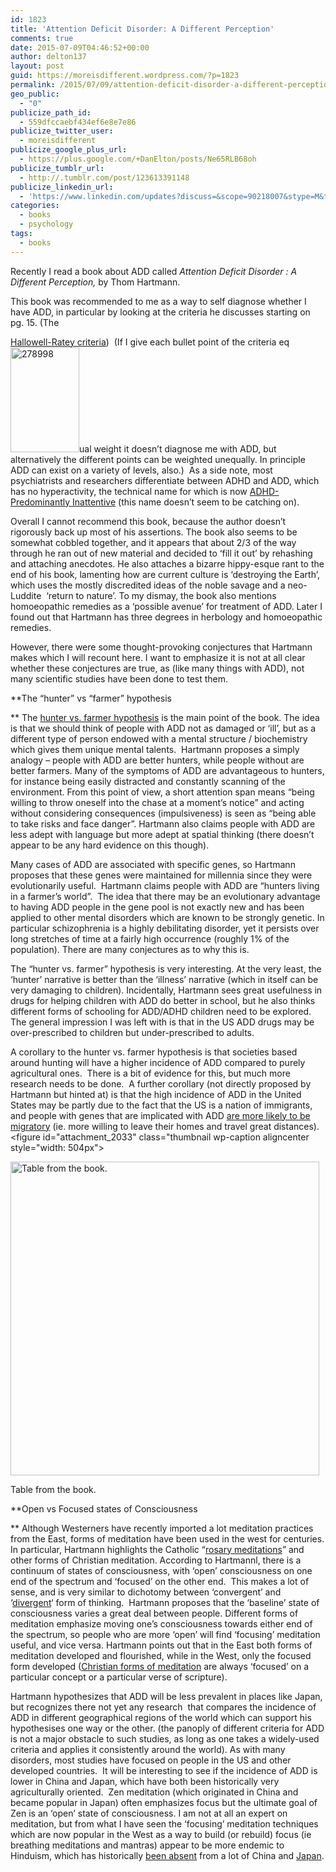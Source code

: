 ```yaml
---
id: 1823
title: 'Attention Deficit Disorder: A Different Perception'
comments: true
date: 2015-07-09T04:46:52+00:00
author: delton137
layout: post
guid: https://moreisdifferent.wordpress.com/?p=1823
permalink: /2015/07/09/attention-deficit-disorder-a-different-perception/
geo_public:
  - "0"
publicize_path_id:
  - 559dfccaebf434ef6e8e7e86
publicize_twitter_user:
  - moreisdifferent
publicize_google_plus_url:
  - https://plus.google.com/+DanElton/posts/Ne65RLB68oh
publicize_tumblr_url:
  - http://.tumblr.com/post/123613391148
publicize_linkedin_url:
  - 'https://www.linkedin.com/updates?discuss=&scope=90218007&stype=M&topic=6024770521395187713&type=U&a=maeP'
categories:
  - books
  - psychology
tags:
  - books
---
```

Recently I read a book about ADD called _Attention Deficit Disorder : A Different Perception,_ by Thom Hartmann.

<!--more-->This book was recommended to me as a way to self diagnose whether I have ADD, in particular by looking at the criteria he discusses starting on pg. 15. (The

[Hallowell-Ratey criteria](http://douglascootey.com/2007/05/hallowell-and-rateys-diagnostic.html))  (If I give each bullet point of the criteria eq[<img class=" wp-image-1828 alignright" src="http://www.moreisdifferent.com/wp-content/uploads/2015/07/278998.jpg?w=192" alt="278998" width="110" height="168" />](http://www.moreisdifferent.com/wp-content/uploads/2015/07/278998.jpg)ual weight it doesn&#8217;t diagnose me with ADD, but alternatively the different points can be weighted unequally. In principle ADD can exist on a variety of levels, also.)  As a side note, most psychiatrists and researchers differentiate between ADHD and ADD, which has no hyperactivity, the technical name for which is now [ADHD-Predominantly Inattentive](https://en.wikipedia.org/wiki/Attention_deficit_hyperactivity_disorder_predominantly_inattentive) (this name doesn&#8217;t seem to be catching on).

Overall I cannot recommend this book, because the author doesn&#8217;t rigorously back up most of his assertions. The book also seems to be somewhat cobbled together, and it appears that about 2/3 of the way through he ran out of new material and decided to &#8216;fill it out&#8217; by rehashing and attaching anecdotes. He also attaches a bizarre hippy-esque rant to the end of his book, lamenting how are current culture is &#8216;destroying the Earth&#8217;, which uses the mostly discredited ideas of the noble savage and a neo-Luddite  &#8216;return to nature&#8217;. To my dismay, the book also mentions homoeopathic remedies as a &#8216;possible avenue&#8217; for treatment of ADD. Later I found out that Hartmann has three degrees in herbology and homoeopathic remedies.

However, there were some thought-provoking conjectures that Hartmann makes which I will recount here. I want to emphasize it is not at all clear whether these conjectures are true, as (like many things with ADD), not many scientific studies have been done to test them.

**The &#8220;hunter&#8221; vs &#8220;farmer&#8221; hypothesis

** The [hunter vs. farmer hypothesis](https://en.wikipedia.org/wiki/Hunter_vs._farmer_hypothesis) is the main point of the book. The idea is that we should think of people with ADD not as damaged or &#8216;ill&#8217;, but as a different type of person endowed with a mental structure / biochemistry which gives them unique mental talents.  Hartmann proposes a simply analogy &#8211; people with ADD are better hunters, while people without are better farmers. Many of the symptoms of ADD are advantageous to hunters, for instance being easily distracted and constantly scanning of the environment. From this point of view, a short attention span means &#8220;being willing to throw oneself into the chase at a moment&#8217;s notice&#8221; and acting without considering consequences (impulsiveness) is seen as &#8220;being able to take risks and face danger&#8221;. Hartmann also claims people with ADD are less adept with language but more adept at spatial thinking (there doesn&#8217;t appear to be any hard evidence on this though).

Many cases of ADD are associated with specific genes, so Hartmann proposes that these genes were maintained for millennia since they were evolutionarily useful.  Hartmann claims people with ADD are &#8220;hunters living in a farmer&#8217;s world&#8221;.  The idea that there may be an evolutionary advantage to having ADD people in the gene pool is not exactly new and has been applied to other mental disorders which are known to be strongly genetic. In particular schizophrenia is a highly debilitating disorder, yet it persists over long stretches of time at a fairly high occurrence (roughly 1% of the population). There are many conjectures as to why this is.

The &#8220;hunter vs. farmer&#8221; hypothesis is very interesting. At the very least, the &#8216;hunter&#8217; narrative is better than the &#8216;illness&#8217; narrative (which in itself can be very damaging to children). Incidentally, Hartmann sees great usefulness in drugs for helping children with ADD do better in school, but he also thinks different forms of schooling for ADD/ADHD children need to be explored. The general impression I was left with is that in the US ADD drugs may be over-prescribed to children but under-prescribed to adults.

A corollary to the hunter vs. farmer hypothesis is that societies based around hunting will have a higher incidence of ADD compared to purely agricultural ones.  There is a bit of evidence for this, but much more research needs to be done.  A further corollary (not directly proposed by Hartmann but hinted at) is that the high incidence of ADD in the United States may be partly due to the fact that the US is a nation of immigrants, and people with genes that are implicated with ADD [are more likely to be migratory](http://www.ehbonline.org/article/S1090-5138%2899%2900015-X/abstract) (ie. more willing to leave their homes and travel great distances).<figure id="attachment_2033" class="thumbnail wp-caption aligncenter style="width: 504px">

[<img class=" wp-image-2033" src="http://www.moreisdifferent.com/wp-content/uploads/2015/08/addtable.png?w=295" alt="Table from the book. " width="494" height="502" srcset="http://www.moreisdifferent.com/wp-content/uploads/2015/08/addtable.png 632w, http://www.moreisdifferent.com/wp-content/uploads/2015/08/addtable-295x300.png 295w" sizes="(max-width: 494px) 100vw, 494px" />](http://www.moreisdifferent.com/wp-content/uploads/2015/08/addtable.png)<figcaption class="caption wp-caption-text">Table from the book.</figcaption></figure>

**Open vs Focused states of Consciousness

** Although Westerners have recently imported a lot meditation practices from the East, forms of meditation have been used in the west for centuries. In particular, Hartmann highlights the Catholic &#8220;[rosary meditations](https://en.wikipedia.org/wiki/Rosary_devotions_and_spirituality#Meditation_and_contemplation)&#8221; and other forms of Christian meditation. According to Hartmannl, there is a continuum of states of consciousness, with &#8216;open&#8217; consciousness on one end of the spectrum and &#8216;focused&#8217; on the other end.  This makes a lot of sense, and is very similar to dichotomy between &#8216;convergent&#8217; and &#8216;[divergent](https://en.wikipedia.org/wiki/Divergent_thinking)&#8216; form of thinking.  Hartmann proposes that the &#8216;baseline&#8217; state of consciousness varies a great deal between people. Different forms of meditation emphasize moving one&#8217;s consciousness towards either end of the spectrum, so people who are more &#8216;open&#8217; will find &#8216;focusing&#8217; meditation useful, and vice versa. Hartmann points out that in the East both forms of meditation developed and flourished, while in the West, only the focused form developed ([Christian forms of meditation](https://en.wikipedia.org/wiki/Christian_meditation) are always &#8216;focused&#8217; on a particular concept or a particular verse of scripture).

Hartmann hypothesizes that ADD will be less prevalent in places like Japan, but recognizes there not yet any research  that compares the incidence of ADD in different geographical regions of the world which can support his hypothesises one way or the other. (the panoply of different criteria for ADD is not a major obstacle to such studies, as long as one takes a widely-used criteria and applies it consistently around the world). As with many disorders, most studies have focused on people in the US and other developed countries.  It will be interesting to see if the incidence of ADD is lower in China and Japan, which have both been historically very agriculturally oriented.  Zen meditation (which originated in China and became popular in Japan) often emphasizes focus but the ultimate goal of Zen is an &#8216;open&#8217; state of consciousness. I am not at all an expert on meditation, but from what I have seen the &#8216;focusing&#8217; meditation techniques which are now popular in the West as a way to build (or rebuild) focus (ie breathing meditations and mantras) appear to be more endemic to Hinduism, which has historically [been absent](https://en.wikipedia.org/wiki/Hinduism_in_China) from a lot of China and [Japan](https://en.wikipedia.org/wiki/Hinduism_in_Japan).
